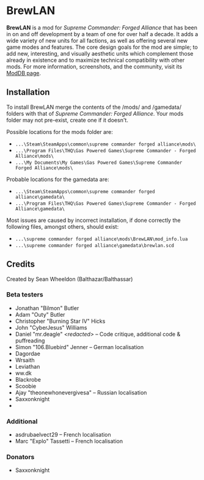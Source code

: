 # BrewLAN

**BrewLAN** is a mod for *Supreme Commander: Forged Alliance* that has been in on and
off development by a team of one for over half a decade. It adds a wide variety
of new units for all factions, as well as offering several new game modes and
features. The core design goals for the mod are simple; to add new, interesting,
and visually aesthetic units which complement those already in existence and to
maximize technical compatibility with other mods. For more information, screenshots,
and the community, visit its [ModDB page](http://www.moddb.com/mods/brewlan).

## Installation
To install BrewLAN merge the contents of the /mods/ and /gamedata/ folders with that
of *Supreme Commander: Forged Alliance*. Your mods folder may not pre-exist, create
one if it doesn't.

Possible locations for the mods folder are:
* `...\Steam\SteamApps\common\supreme commander forged alliance\mods\`
* `...\Program Files\THQ\Gas Powered Games\Supreme Commander - Forged Alliance\mods\`
* `...\My Documents\My Games\Gas Powered Games\Supreme Commander Forged Alliance\mods\`

Probable locations for the gamedata are:

* `...\Steam\SteamApps\common\supreme commander forged alliance\gamedata\`
* `...\Program Files\THQ\Gas Powered Games\Supreme Commander - Forged Alliance\gamedata\`

Most issues are caused by incorrect installation, if done correctly the following files, amongst others, should exist:

* `...\supreme commander forged alliance\mods\BrewLAN\mod_info.lua`
* `...\supreme commander forged alliance\gamedata\brewlan.scd`

## Credits
Created by Sean Wheeldon (Balthazar/Balthassar)

### Beta testers
- Jonathan "Bilmon" Butler
- Adam "Outy" Butler
- Christopher "Burning Star IV" Hicks
- John "CyberJesus" Williams
- Daniel "mr.deagle" _\<redacted\>_ – Code critique, additional code & puffreading
- Simon "106.Bluebird" Jenner – German localisation
- Dagordae
- Wrsaith
- Leviathan
- ww.dk
- Blackrobe
- Scoobie
- Ajay "theonewhonevergivesa" – Russian localisation   
- Saxxonknight
- 
### Additional
- asdrubaelvect29 – French localisation
- Marc "Explo" Tassetti – French localisation

### Donators
- Saxxonknight